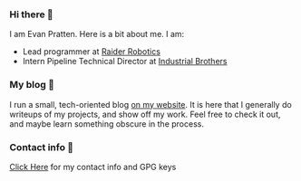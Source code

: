 ### Hi there 👋

I am Evan Pratten. Here is a bit about me. I am:
 - Lead programmer at [Raider Robotics](https://github.com/frc5024)
 - Intern Pipeline Technical Director at [Industrial Brothers](https://www.industrialbrothers.com/)
 
### My blog :book:

I run a small, tech-oriented blog [on my website](https://retrylife.ca). It is here that I generally do writeups of my projects, and show off my work. Feel free to check it out, and maybe learn something obscure in the process.

### Contact info 💬

[Click Here](https://retrylife.ca/about/) for my contact info and GPG keys

<!--
**Ewpratten/ewpratten** is a ✨ _special_ ✨ repository because its `README.md` (this file) appears on your GitHub profile.

Here are some ideas to get you started:

- 🔭 I’m currently working on ...
- 🌱 I’m currently learning ...
- 👯 I’m looking to collaborate on ...
- 🤔 I’m looking for help with ...
- 💬 Ask me about ...
- 📫 How to reach me: ...
- 😄 Pronouns: ...
- ⚡ Fun fact: ...
-->
